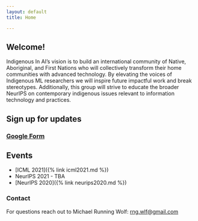 ```yaml
---
layout: default
title: Home

---
```


## Welcome!

Indigenous In AI’s vision is to build an international community of Native, Aboriginal, and First Nations who will collectively transform their home communities with advanced technology. By elevating the voices of Indigenous ML researchers we will inspire future impactful work and break stereotypes. Additionally, this group will strive to educate the broader NeurIPS on contemporary indigenous issues relevant to information technology and practices.

## Sign up for updates

### [Google Form](https://forms.gle/zCryY94kiwnHz2Lp8)

## Events

* [ICML 2021]({% link icml2021.md %}) 
* NeurIPS 2021 - TBA
* [NeurIPS 2020]({% link neurips2020.md %})


### Contact

For questions reach out to Michael Running Wolf: rng.wlf@gmail.com
